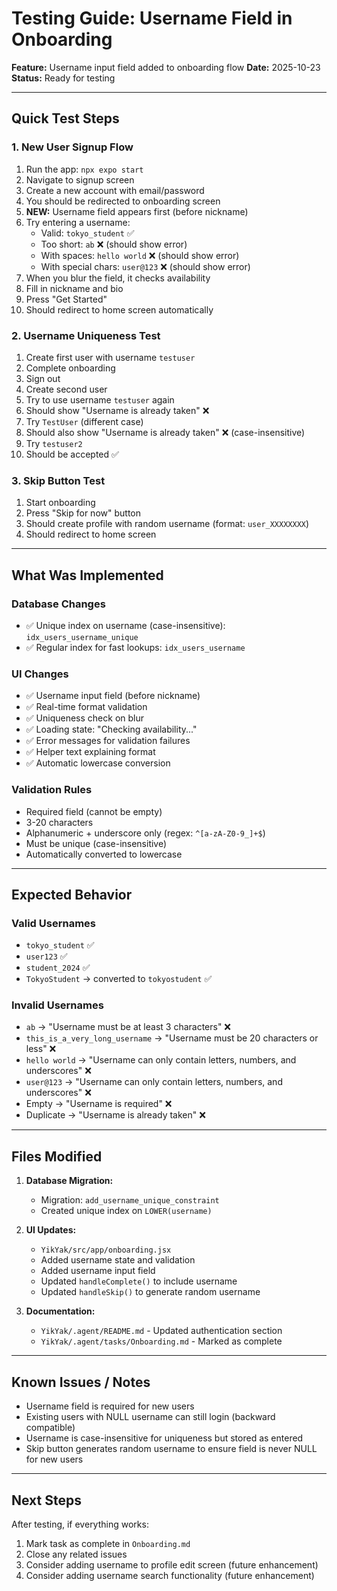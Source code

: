 # Testing Guide: Username Field in Onboarding

**Feature:** Username input field added to onboarding flow
**Date:** 2025-10-23
**Status:** Ready for testing

---

## Quick Test Steps

### 1. New User Signup Flow
1. Run the app: `npx expo start`
2. Navigate to signup screen
3. Create a new account with email/password
4. You should be redirected to onboarding screen
5. **NEW:** Username field appears first (before nickname)
6. Try entering a username:
   - Valid: `tokyo_student` ✅
   - Too short: `ab` ❌ (should show error)
   - With spaces: `hello world` ❌ (should show error)
   - With special chars: `user@123` ❌ (should show error)
7. When you blur the field, it checks availability
8. Fill in nickname and bio
9. Press "Get Started"
10. Should redirect to home screen automatically

### 2. Username Uniqueness Test
1. Create first user with username `testuser`
2. Complete onboarding
3. Sign out
4. Create second user
5. Try to use username `testuser` again
6. Should show "Username is already taken" ❌
7. Try `TestUser` (different case)
8. Should also show "Username is already taken" ❌ (case-insensitive)
9. Try `testuser2`
10. Should be accepted ✅

### 3. Skip Button Test
1. Start onboarding
2. Press "Skip for now" button
3. Should create profile with random username (format: `user_XXXXXXXX`)
4. Should redirect to home screen

---

## What Was Implemented

### Database Changes
- ✅ Unique index on username (case-insensitive): `idx_users_username_unique`
- ✅ Regular index for fast lookups: `idx_users_username`

### UI Changes
- ✅ Username input field (before nickname)
- ✅ Real-time format validation
- ✅ Uniqueness check on blur
- ✅ Loading state: "Checking availability..."
- ✅ Error messages for validation failures
- ✅ Helper text explaining format
- ✅ Automatic lowercase conversion

### Validation Rules
- Required field (cannot be empty)
- 3-20 characters
- Alphanumeric + underscore only (regex: `^[a-zA-Z0-9_]+$`)
- Must be unique (case-insensitive)
- Automatically converted to lowercase

---

## Expected Behavior

### Valid Usernames
- `tokyo_student` ✅
- `user123` ✅
- `student_2024` ✅
- `TokyoStudent` → converted to `tokyostudent` ✅

### Invalid Usernames
- `ab` → "Username must be at least 3 characters" ❌
- `this_is_a_very_long_username` → "Username must be 20 characters or less" ❌
- `hello world` → "Username can only contain letters, numbers, and underscores" ❌
- `user@123` → "Username can only contain letters, numbers, and underscores" ❌
- Empty → "Username is required" ❌
- Duplicate → "Username is already taken" ❌

---

## Files Modified

1. **Database Migration:**
   - Migration: `add_username_unique_constraint`
   - Created unique index on `LOWER(username)`

2. **UI Updates:**
   - `YikYak/src/app/onboarding.jsx`
   - Added username state and validation
   - Added username input field
   - Updated `handleComplete()` to include username
   - Updated `handleSkip()` to generate random username

3. **Documentation:**
   - `YikYak/.agent/README.md` - Updated authentication section
   - `YikYak/.agent/tasks/Onboarding.md` - Marked as complete

---

## Known Issues / Notes

- Username field is required for new users
- Existing users with NULL username can still login (backward compatible)
- Username is case-insensitive for uniqueness but stored as entered
- Skip button generates random username to ensure field is never NULL for new users

---

## Next Steps

After testing, if everything works:
1. Mark task as complete in `Onboarding.md`
2. Close any related issues
3. Consider adding username to profile edit screen (future enhancement)
4. Consider adding username search functionality (future enhancement)
